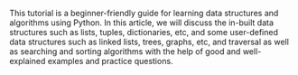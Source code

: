 This tutorial is a beginner-friendly guide for learning data structures and algorithms using Python. In this article, we will discuss the in-built data structures such as lists, tuples, dictionaries, etc, and some user-defined data structures such as linked lists, trees, graphs, etc, and traversal as well as searching and sorting algorithms with the help of good and well-explained examples and practice questions.
